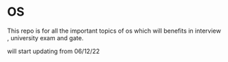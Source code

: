 # OS

This repo is for all the important topics of os which will benefits in interview , university exam and gate.

will start updating from 06/12/22
